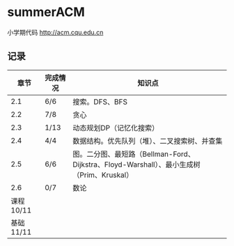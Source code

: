 # summerACM
小学期代码
http://acm.cqu.edu.cn

## 记录
|章节|完成情况|知识点|
|---|---|---|
|2.1|6/6|搜索。DFS、BFS|
|2.2 |7/8   |贪心|
|2.3  |1/13  |动态规划DP（记忆化搜索）|
|2.4  |4/4   |数据结构。优先队列（堆）、二叉搜索树、并查集|
|2.5  |6/6   |图。二分图、最短路（Bellman-Ford、Dijkstra、Floyd-Warshall）、最小生成树（Prim、Kruskal）|
|2.6  |0/7   |数论|
|课程 10/11|||
|基础 11/11|||

